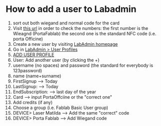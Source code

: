 # How to add a user to Labadmin

1. sort out both wiegand and normal code for the card
2. Visit [this url](https://labchat.officine.cc:8443/labadmin/admin/labAdmin/logerror/) in order to check the numbers: the first number is the Wieagnd (PortaFablab) the second one is the standard NFC code (i.e. porta Officine)
3. Create a new user by visiting [LabAdmin homepage](https://labchat.officine.cc:8443/labadmin/admin/)
4. Go in [LabAdmin > User Profiles](https://labchat.officine.cc:8443/labadmin/admin/labAdmin/userprofile/)
5. [ADD USER PROFILE](https://labchat.officine.cc:8443/labadmin/admin/labAdmin/userprofile/add/)
6. User: Add another user (by clicking the +)
7. username (no spaces) and password (the standard for everybody is 123password)
8. name (name+surname)
9. FirstSignup --> Today
10. LastSignup: --> Today
11. EndSubscription: --> last day of the year
12. Card --> input PortaOffciine or the "correct one"
13. Add credits (if any)
14. Choose a group (i.e. Fablab Basic User group)
15. DEVICE> Laser Matilda --> Add the same "correct" code
16. DEVICE> Porta Fablab --> Add  Wiegand code
